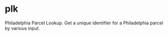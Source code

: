plk
===

Philadelphia Parcel Lookup.  Get a unique identifier for a Philadelphia parcel by various input.
